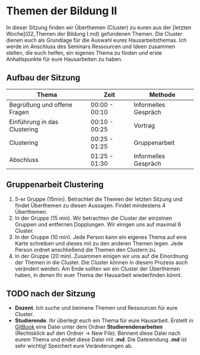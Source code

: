 # Themen der Bildung II

In dieser Sitzung finden wir Überthemen (Cluster) zu euren aus der [letzten Woche](02_Themen der Bildung I.md) gefundenen Themen. Die Cluster dienen euch als Grundlage für die Auswahl eures Hausarbeitsthemas. Ich werde im Anschluss des Seminars Ressourcen und Ideen zusammen stellen, die euch helfen, ein eigenes Thema zu finden und erste Anhaltspunkte für eure Hausarbeiten zu haben.


## Aufbau der Sitzung

| Thema		| Zeit		 |  Methode		|
| ---- 		| ----- | --- |
| Begrüßung und offene Fragen | 00:00 - 00:10 | Informelles Gespräch |
| Einführung in das Clustering | 00:10 - 00:25 | Vortrag |
| Clustering | 00:25 - 01:25 | Gruppenarbeit |
| Abschluss | 01:25 - 01:30 | Informelles Gespräch |


## Gruppenarbeit Clustering

1. 5-er Gruppe (15min). Betrachtet die Themen der letzten Sitzung und findet Überthemen zu diesen Aussagen. Findet mindestens 4 Überthemen.
2. In der Gruppe (15 min). Wir betrachten die Cluster der einzelnen Gruppen und entfernen Dopplungen. Wir einigen uns auf maximal 6 Cluster.
3. In der Gruppe (10 min). Jede Person kann ein eigenes Thema auf eine Karte schreiben und dieses mit zu den anderen Themen legen. Jede Person ordnet anschließend die Themen den Clustern zu. 
4. In der Gruppe (20 min). Zusammen einigen wir uns auf die Einordnung der Themen in die Cluster. Die Cluster können in diesem Prozess auch verändert werden. Am Ende sollten wir ein Cluster der Überthemen haben, in denen Ihr euer Thema der Hausarbeit wiederfinden könnt.

## TODO nach der Sitzung

* **Dozent**. Ich suche und bennene Themen und Ressourcen für eure Cluster. 
* **Studierende**. Ihr überlegt euch ein Thema für eure Hausarbeit. Erstellt in [GitBook](https://www.gitbook.com/book/ch-bu/seminar-bildungssysteme-2016/detailst) eine Datei unter dem Ordner **Studierendenarbeiten** (Rechtsklick auf den Ordner -> New File). Bennent diese Datei nach eurem Thema und endet diese Datei mit **.md**. Die Dateiendung **.md** ist sehr wichtig! Speichert eure Veränderungen ab. 

<!-- 

	Internationale Vergleichsstudien
* Alternativen zu PISA
* Contra PISA
* Pro PISA
* Was ist PISA?
* PISA. Eine zu eingeschränkte Messung?
* OECD. Ist die Qualität der Bildung egal???
* Weltweites Lernen und dessen Assessment
* PISA: Kurzfristige Bildungserfolge vs. langjährige Bildungsänderungen
* Bildungsmonitoring

Funktion von Bildungssystemen
* Ruhig gestellte Fließbandabfertigung oder kreative Individuen?
* Lernen als Bruttoinlandsprodukt
* Weltprobleme gemeinsam lösen durch Bildung
* Persönliche Entwicklung > Effizient
* Wissensvermittlung vs. Persönlichkeitsentwicklung
* Schulsysteme im Vergleich zu "echt notwendigem" Lebenswissen
* Bildung als Ware?
* Schule - Wahre Bildung statt Erziehung
* "Waking them up" Weg von klassischen Einschränkungen / Regulation hin zum freien Denken, Soft Skills,
* Was ist Bildung? Was sind Ziele von Bildung? (Leistung)
* Schule als Normreproduktion
* Schule als Lebens- und Erfahrungsraum
* Sind schulische Institutionen indoktrinierend oder fördern sie auch ausreichend Kreativität?

Bildungssysteme im Vergleich
* Singapur vs. Finnland. Wer gewinnt?
* Aufgliederung des Bildungssystems (länderspezifisch, zeitspezifisch)
* Der Wandel des Schulsystems früher und heute
* Besonderheit des finnischen Schulsystems
* Transfer eines etablierten Bildungssystems auf andere Länder möglich?
* Politischer Kontext von Bildungssystemen (Demokratie). Chancen, Risiken, Grenzen.

Digitalisierung der Bildungssysteme
* Online Weiterbildung (Udacity)
* Deep Learning
* personalisiertes Lernen
* Neue Lehr- und Lernmethoden durch Online Unterricht in Schulen

Probleme und Kritik von und an Bildungssystemen
* Chancengleichheit
* soziale Gerechtigkeit?
* 2-Klassen Bildung
* Standardisierung vs. Individualität
* Heiße Luft (?)
* Stellenwert von Bildung in der Gesellschaft
* Bildung - rentable Investition ohne Garantie auf Karriere

Die Gestaltung des Unterrichts und der Lehrpersonen
* Schüler sollen selbst entscheiden, was sie lernen.
* Der Lehrerberuf als gestalterischen, reflexiven Prozess
* "Teaching is talking, learning is listening"?

Miscallenaous
* Menschenbilder
* Finanzierung und Kosten von Bildung (Costs & Investment)
* Kinder-Uni?
* BNE - Bildung für nachhaltige Entwicklung

-->